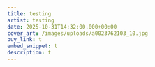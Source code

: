 ```yaml
---
title: testing
artist: testing
date: 2025-10-31T14:32:00.000+00:00
cover_art: /images/uploads/a0023762103_10.jpg
buy_link: t
embed_snippet: t
description: t
---
```

